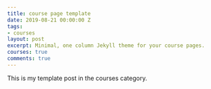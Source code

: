 ```yaml
---
title: course page template
date: 2019-08-21 00:00:00 Z
tags:
- courses
layout: post
excerpt: Minimal, one column Jekyll theme for your course pages.
courses: true
comments: true
---
```


This is my template post in the courses category.
